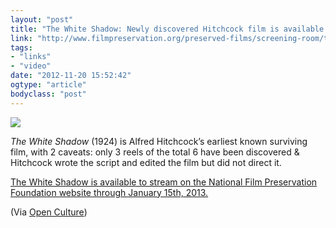 ```yaml
---
layout: "post"
title: "The White Shadow: Newly discovered Hitchcock film is available to watch now"
link: "http://www.filmpreservation.org/preserved-films/screening-room/the-white-shadow-1924"
tags: 
- "links"
- "video"
date: "2012-11-20 15:52:42"
ogtype: "article"
bodyclass: "post"
---
```


[![](http://cdn.rogerstringer.com/wp-content/uploads/2012/11/the-white-shadow-1924.jpg)](http://www.filmpreservation.org/preserved-films/screening-room/the-white-shadow-1924)

*The White Shadow* (1924) is Alfred Hitchcock’s earliest known surviving film, with 2 caveats: only 3 reels of the total 6 have been discovered & Hitchcock wrote the script and edited the film but did not direct it.

[The White Shadow is available to stream on the National Film Preservation Foundation website through January 15th, 2013.](http://www.filmpreservation.org/preserved-films/screening-room/the-white-shadow-1924)

(Via [Open Culture](http://www.openculture.com/2012/11/watch_the_white_shadow.html))
